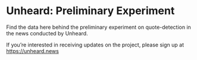 # Unheard: Preliminary Experiment 
Find the data here behind the preliminary experiment on quote-detection in the news conducted by Unheard. 

If you’re interested in receiving updates on the project, please sign up at https://unheard.news 
